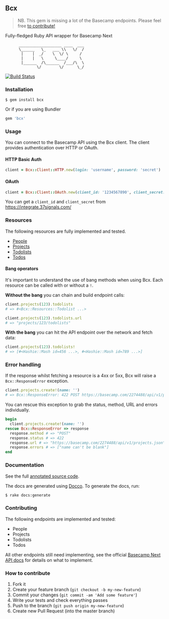 ## Bcx

> NB. This gem is missing a lot of the Basecamp endpoints. Please feel free [to contribute!](#contributing)

Fully-fledged Ruby API wrapper for Basecamp Next

```
      ___________________ ____  ___
      \______   \_   ___ \\   \/  /
       |    |  _/    \  \/ \     /
       |    |   \     \____/     \
       |______  /\______  /___/\  \
              \/        \/      \_/
```

[![Build Status](https://travis-ci.org/paulspringett/bcx.png?branch=master)](https://travis-ci.org/paulspringett/bcx)

### Installation

```shell
$ gem install bcx
```

Or if you are using Bundler

```ruby
gem 'bcx'
```

### Usage

You can connect to the Basecamp API using the Bcx client. The client provides authentication over HTTP or OAuth.

#### HTTP Basic Auth

```ruby
client = Bcx::Client::HTTP.new(login: 'username', password: 'secret')
```

#### OAuth

```ruby
client = Bcx::Client::OAuth.new(client_id: '1234567890', client_secret: '831994c4170', access_token: 'b02ff9345c3')
```

You can get a `client_id` and `client_secret` from https://integrate.37signals.com/

### Resources

The following resources are fully implemented and tested.

* [People](http://paulspringett.github.io/bcx/docs/person.html)
* [Projects](http://paulspringett.github.io/bcx/docs/project.html)
* [Todolists](http://paulspringett.github.io/bcx/docs/todolist.html)
* [Todos](http://paulspringett.github.io/bcx/docs/todo.html)

#### Bang operators

It's important to understand the use of bang methods when using Bcx. Each resource can be called with or without a `!`.

**Without the bang** you can chain and build endpoint calls:

```ruby
client.projects(123).todolists
# => #<Bcx::Resources::Todolist ...>

client.projects(123).todolists.url
# => "projects/123/todolists"
```

**With the bang** you can hit the API endpoint over the network and fetch data:

```ruby
client.projects(123).todolists!
# => [#<Hashie::Mash id=456 ...>, #<Hashie::Mash id=789 ...>]
```

### Error handling

If the response whilst fetching a resource is a 4xx or 5xx, Bcx will raise a `Bcx::ResponseError` exception.

```ruby
client.projects.create!(name: '')
# => Bcx::ResponseError: 422 POST https://basecamp.com/2274488/api/v1/projects.json | Errors: name can't be blank
```

You can rescue this exception to grab the status, method, URL and errors individually.

```ruby
begin
  client.projects.create!(name: '')
rescue Bcx::ResponseError => response
  response.method # => "POST"
  response.status # => 422
  response.url # => "https://basecamp.com/2274488/api/v1/projects.json"
  response.errors # => ["name can't be blank"]
end
```

### Documentation

See the full [annotated source code](http://paulspringett.github.io/bcx).

The docs are generated using [Docco](http://jashkenas.github.io/docco/). To generate the docs, run:

```bash
$ rake docs:generate
```

### Contributing

The following endpoints are implemented and tested:

* People
* Projects
* Todolists
* Todos

All other endpoints still need implementing, see the official
[Basecamp Next API docs](https://github.com/37signals/bcx-api) for details on what to implement.

### How to contribute

1. Fork it
2. Create your feature branch (`git checkout -b my-new-feature`)
3. Commit your changes (`git commit -am 'Add some feature'`)
4. Write your tests and check everything passes
5. Push to the branch (`git push origin my-new-feature`)
6. Create new Pull Request (into the master branch)
